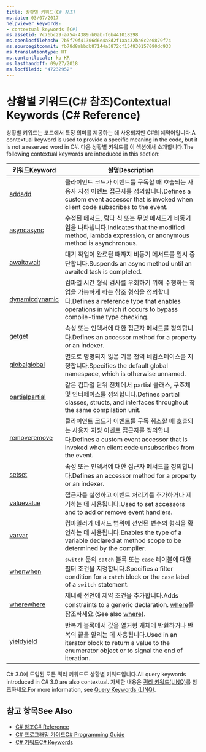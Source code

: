 ```yaml
---
title: 상황별 키워드(C# 참조)
ms.date: 03/07/2017
helpviewer_keywords:
- contextual keywords [C#]
ms.assetid: 7c76bc29-a754-4389-b0ab-f6b441018298
ms.openlocfilehash: 7b5f79f41306d6e4a8d2f1aa432ba6c2e0879f74
ms.sourcegitcommit: fb78d8abbdb87144a3872cf154930157090dd933
ms.translationtype: HT
ms.contentlocale: ko-KR
ms.lasthandoff: 09/27/2018
ms.locfileid: "47232952"
---
```

# <a name="contextual-keywords-c-reference"></a><span data-ttu-id="42840-102">상황별 키워드(C# 참조)</span><span class="sxs-lookup"><span data-stu-id="42840-102">Contextual Keywords (C# Reference)</span></span>
<span data-ttu-id="42840-103">상황별 키워드는 코드에서 특정 의미를 제공하는 데 사용되지만 C#의 예약어입니다.</span><span class="sxs-lookup"><span data-stu-id="42840-103">A contextual keyword is used to provide a specific meaning in the code, but it is not a reserved word in C#.</span></span> <span data-ttu-id="42840-104">다음 상황별 키워드를 이 섹션에서 소개합니다.</span><span class="sxs-lookup"><span data-stu-id="42840-104">The following contextual keywords are introduced in this section:</span></span>  
  
|<span data-ttu-id="42840-105">키워드</span><span class="sxs-lookup"><span data-stu-id="42840-105">Keyword</span></span>|<span data-ttu-id="42840-106">설명</span><span class="sxs-lookup"><span data-stu-id="42840-106">Description</span></span>|  
|-------------|-----------------|  
|[<span data-ttu-id="42840-107">add</span><span class="sxs-lookup"><span data-stu-id="42840-107">add</span></span>](../../../csharp/language-reference/keywords/add.md)|<span data-ttu-id="42840-108">클라이언트 코드가 이벤트를 구독할 때 호출되는 사용자 지정 이벤트 접근자를 정의합니다.</span><span class="sxs-lookup"><span data-stu-id="42840-108">Defines a custom event accessor that is invoked when client code subscribes to the event.</span></span>|  
|[<span data-ttu-id="42840-109">async</span><span class="sxs-lookup"><span data-stu-id="42840-109">async</span></span>](../../../csharp/language-reference/keywords/async.md)|<span data-ttu-id="42840-110">수정된 메서드, 람다 식 또는 무명 메서드가 비동기임을 나타냅니다.</span><span class="sxs-lookup"><span data-stu-id="42840-110">Indicates that the modified method, lambda expression, or anonymous method is asynchronous.</span></span>|  
|[<span data-ttu-id="42840-111">await</span><span class="sxs-lookup"><span data-stu-id="42840-111">await</span></span>](../../../csharp/language-reference/keywords/await.md)|<span data-ttu-id="42840-112">대기 작업이 완료될 때까지 비동기 메서드를 일시 중단합니다.</span><span class="sxs-lookup"><span data-stu-id="42840-112">Suspends an async method until an awaited task is completed.</span></span>|  
|[<span data-ttu-id="42840-113">dynamic</span><span class="sxs-lookup"><span data-stu-id="42840-113">dynamic</span></span>](../../../csharp/language-reference/keywords/dynamic.md)|<span data-ttu-id="42840-114">컴파일 시간 형식 검사를 우회하기 위해 수행하는 작업을 가능하게 하는 참조 형식을 정의합니다.</span><span class="sxs-lookup"><span data-stu-id="42840-114">Defines a reference type that enables operations in which it occurs to bypass compile-time type checking.</span></span>|  
|[<span data-ttu-id="42840-115">get</span><span class="sxs-lookup"><span data-stu-id="42840-115">get</span></span>](../../../csharp/language-reference/keywords/get.md)|<span data-ttu-id="42840-116">속성 또는 인덱서에 대한 접근자 메서드를 정의합니다.</span><span class="sxs-lookup"><span data-stu-id="42840-116">Defines an accessor method for a property or an indexer.</span></span>|  
|[<span data-ttu-id="42840-117">global</span><span class="sxs-lookup"><span data-stu-id="42840-117">global</span></span>](../../../csharp/language-reference/keywords/global.md)|<span data-ttu-id="42840-118">별도로 명명되지 않은 기본 전역 네임스페이스를 지정합니다.</span><span class="sxs-lookup"><span data-stu-id="42840-118">Specifies the default global namespace, which is otherwise unnamed.</span></span>|  
|[<span data-ttu-id="42840-119">partial</span><span class="sxs-lookup"><span data-stu-id="42840-119">partial</span></span>](../../../csharp/language-reference/keywords/partial-type.md)|<span data-ttu-id="42840-120">같은 컴파일 단위 전체에서 partial 클래스, 구조체 및 인터페이스를 정의합니다.</span><span class="sxs-lookup"><span data-stu-id="42840-120">Defines partial classes, structs, and interfaces throughout the same compilation unit.</span></span>|  
|[<span data-ttu-id="42840-121">remove</span><span class="sxs-lookup"><span data-stu-id="42840-121">remove</span></span>](../../../csharp/language-reference/keywords/remove.md)|<span data-ttu-id="42840-122">클라이언트 코드가 이벤트를 구독 취소할 때 호출되는 사용자 지정 이벤트 접근자를 정의합니다.</span><span class="sxs-lookup"><span data-stu-id="42840-122">Defines a custom event accessor that is invoked when client code unsubscribes from the event.</span></span>|  
|[<span data-ttu-id="42840-123">set</span><span class="sxs-lookup"><span data-stu-id="42840-123">set</span></span>](../../../csharp/language-reference/keywords/set.md)|<span data-ttu-id="42840-124">속성 또는 인덱서에 대한 접근자 메서드를 정의합니다.</span><span class="sxs-lookup"><span data-stu-id="42840-124">Defines an accessor method for a property or an indexer.</span></span>|  
|[<span data-ttu-id="42840-125">value</span><span class="sxs-lookup"><span data-stu-id="42840-125">value</span></span>](../../../csharp/language-reference/keywords/value.md)|<span data-ttu-id="42840-126">접근자를 설정하고 이벤트 처리기를 추가하거나 제거하는 데 사용됩니다.</span><span class="sxs-lookup"><span data-stu-id="42840-126">Used to set accessors and to add or remove event handlers.</span></span>|  
|[<span data-ttu-id="42840-127">var</span><span class="sxs-lookup"><span data-stu-id="42840-127">var</span></span>](../../../csharp/language-reference/keywords/var.md)|<span data-ttu-id="42840-128">컴파일러가 메서드 범위에 선언된 변수의 형식을 확인하는 데 사용됩니다.</span><span class="sxs-lookup"><span data-stu-id="42840-128">Enables the type of a variable declared at method scope to be determined by the compiler.</span></span>|  
|[<span data-ttu-id="42840-129">when</span><span class="sxs-lookup"><span data-stu-id="42840-129">when</span></span>](when.md)|<span data-ttu-id="42840-130">`switch` 문의 `catch` 블록 또는 `case` 레이블에 대한 필터 조건을 지정합니다.</span><span class="sxs-lookup"><span data-stu-id="42840-130">Specifies a filter condition for a `catch` block or the `case` label of a `switch` statement.</span></span>|
|[<span data-ttu-id="42840-131">where</span><span class="sxs-lookup"><span data-stu-id="42840-131">where</span></span>](../../../csharp/language-reference/keywords/where-generic-type-constraint.md)|<span data-ttu-id="42840-132">제네릭 선언에 제약 조건을 추가합니다.</span><span class="sxs-lookup"><span data-stu-id="42840-132">Adds constraints to a generic declaration.</span></span> <span data-ttu-id="42840-133">[where](../../../csharp/language-reference/keywords/where-clause.md)를 참조하세요.</span><span class="sxs-lookup"><span data-stu-id="42840-133">(See also [where](../../../csharp/language-reference/keywords/where-clause.md)).</span></span>|  
|[<span data-ttu-id="42840-134">yield</span><span class="sxs-lookup"><span data-stu-id="42840-134">yield</span></span>](../../../csharp/language-reference/keywords/yield.md)|<span data-ttu-id="42840-135">반복기 블록에서 값을 열거형 개체에 반환하거나 반복의 끝을 알리는 데 사용됩니다.</span><span class="sxs-lookup"><span data-stu-id="42840-135">Used in an iterator block to return a value to the enumerator object or to signal the end of iteration.</span></span>|  
  
 <span data-ttu-id="42840-136">C# 3.0에 도입된 모든 쿼리 키워드도 상황별 키워드입니다.</span><span class="sxs-lookup"><span data-stu-id="42840-136">All query keywords introduced in C# 3.0 are also contextual.</span></span> <span data-ttu-id="42840-137">자세한 내용은 [쿼리 키워드(LINQ)](../../../csharp/language-reference/keywords/query-keywords.md)를 참조하세요.</span><span class="sxs-lookup"><span data-stu-id="42840-137">For more information, see [Query Keywords (LINQ)](../../../csharp/language-reference/keywords/query-keywords.md).</span></span>  
  
## <a name="see-also"></a><span data-ttu-id="42840-138">참고 항목</span><span class="sxs-lookup"><span data-stu-id="42840-138">See Also</span></span>

- [<span data-ttu-id="42840-139">C# 참조</span><span class="sxs-lookup"><span data-stu-id="42840-139">C# Reference</span></span>](../../../csharp/language-reference/index.md)  
- [<span data-ttu-id="42840-140">C# 프로그래밍 가이드</span><span class="sxs-lookup"><span data-stu-id="42840-140">C# Programming Guide</span></span>](../../../csharp/programming-guide/index.md)  
- [<span data-ttu-id="42840-141">C# 키워드</span><span class="sxs-lookup"><span data-stu-id="42840-141">C# Keywords</span></span>](../../../csharp/language-reference/keywords/index.md)
